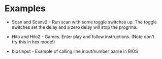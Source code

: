Examples
===

* Scan and Scanv2 - Run scan with some toggle switches up. The toggle switches set the delay and a zero delay will stop the progrma.

* Hilo and Hilo2 - Games. Enter play and follow instructions. (Note don't try this in hex mode!)

* biosinput - Example of calling line input/number parse in BIOS


